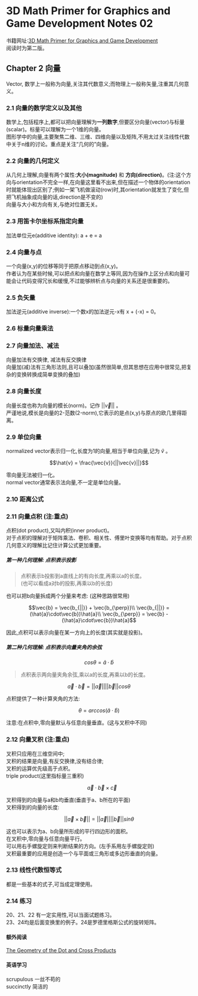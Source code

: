 # 3D Math Primer for Graphics and Game Development Notes 02
书籍网址:[3D Math Primer for Graphics and Game Development](https://gamemath.com/book/)  
阅读时为第二版。  
## Chapter 2 向量  
Vector, 数学上一般称为向量,关注其代数意义;而物理上一般称矢量,注重其几何意义。  
### 2.1 向量的数学定义以及其他  
数学上,包括程序上,都可以把向量理解为**一列数字**,但要区分向量(vector)与标量(scalar)。标量可以理解为一个1维的向量。  
图形学中的向量,主要聚焦二维、三维、四维向量以及矩阵,不用太过关注线性代数中关于n维的讨论。重点是关注“几何的”向量。  
### 2.2 向量的几何定义  
从几何上理解,向量有两个属性:**大小(magnitude)** 和 **方向(direction)**。(注:这个方向与orientation不完全一样,在向量这里看不出来,但在描述一个物体的orientation时就能体现出区别了;例如一架飞机做滚动(row)时,其orientation就发生了变化,但把飞机抽象成向量的话,direction是不变的)  
向量与大小和方向有关,与绝对位置无关。  
### 2.3 用笛卡尔坐标系指定向量  
加法单位元e(additive identity): a + e = a  
### 2.4 向量与点  
一个向量(x,y)的位移等同于把原点移动到点(x,y)。  
作者认为在某些时候,可以把点和向量在数学上等同,因为在操作上区分点和向量可能会让代码变得冗长和缓慢,不过能够辨析点与向量的关系还是很重要的。
### 2.5 负矢量
加法逆元(additive inverse):一个数x的加法逆元-x有 x + (-x) = 0。
### 2.6 标量向量乘法
### 2.7 向量加法、减法
向量加法有交换律, 减法有反交换律  
向量加(减)法有三角形法则,且可以叠加(虽然很简单,但其思想在应用中很常见,把复杂的变换转换成简单变换的叠加)  
### 2.8 向量长度
向量长度也称为向量的模长(norm)。记作 $||\vec{v}||$ 。  
严谨地说,模长是向量的2-范数(2-norm),它表示的是点(x,y)与原点的欧几里得距离。  
### 2.9 单位向量
normalized vector表示归一化,长度为1的向量,相当于单位向量,记为 $\hat{v}$ 。  
```math
\hat{v} = \frac{\vec{v}}{||\vec{v}||}
```
零向量无法被归一化。  
normal vector通常表示法向量,不一定是单位向量。
### 2.10 距离公式  
### 2.11 向量点积 (注:重点)  
点积(dot product),又叫内积(inner product)。  
对于点积的理解对于矩阵乘法、卷积、相关性、傅里叶变换等均有帮助。对于点积几何意义的理解比记住计算公式更加重要。  
##### 第一种几何理解: 点积表示投影
> 点积表示b投影到a直线上的有向长度,再乘以a的长度。  
(也可以看成a对b的投影,再乘以b的长度)

也可以把b向量拆成两个分量来考虑: (这种思路很常用)  
```math
\vec{b} = \vec{b_{||}} + \vec{b_{\perp}}\\
\vec{b_{||}} = (\hat{a}\cdot\vec{b})\hat{a}\\
\vec{b_{\perp}} = \vec{b} - (\hat{a}\cdot\vec{b})\hat{a}
```
因此,点积可以表示向量在某一方向上的长度(其实就是投影)。  
##### 第二种几何理解: 点积表示向量夹角的余弦  
```math
cos\theta=\hat{a}\cdot\hat{b}
```
> 点积表示两向量夹角余弦,乘以a的长度,再乘以b的长度。  
```math
\vec{a} \cdot \vec{b} = ||\vec{a}||||\vec{b}||cos\theta
```
点积提供了一种计算夹角的方法:  
```math
\theta = arccos(\hat{a}\cdot\hat{b})
```
注意:在点积中,零向量默认与任意向量垂直。(这与叉积中不同)  
### 2.12 向量叉积 (注:重点)  
叉积只应用在三维空间中;  
叉积的结果是向量,有反交换律,没有结合律;  
叉积的运算优先级高于点积。  
triple product(这里指标量三重积)  
```math
\quad\vec{a}\cdot\vec{b}\times\vec{c}
```
叉积得到的向量与a和b均垂直(垂直于a、b所在的平面)  
叉积得到的向量的长度:  
```math
||\vec{a}\times\vec{b}|| = ||\vec{a}||||\vec{b}||sin\theta
```
这也可以表示为a、b向量所形成的平行四边形的面积。  
在叉积中,零向量与任意向量平行。  
可以用右手螺旋定则来判断结果的方向。(左手系用左手螺旋定则)  
叉积最重要的应用是创造一个与平面或三角形或多边形垂直的向量。  
### 2.13 线性代数恒等式  
都是一些基本的式子,可当成定理使用。  
### 2.14 练习  
20、21、22 有一定实用性,可以当面试题练习。  
23、24均是后面变换里的例子。24是罗德里格斯公式的旋转矩阵。  
#### 额外阅读
[The Geometry of the Dot and Cross Products](https://maa.org/sites/default/files/images/upload_library/4/vol6/Dray2/Dray.pdf)  
#### 英语学习
scrupulous 一丝不苟的  
succinctly 简洁的
